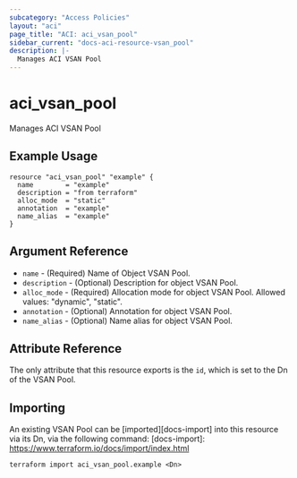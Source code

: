 ```yaml
---
subcategory: "Access Policies"
layout: "aci"
page_title: "ACI: aci_vsan_pool"
sidebar_current: "docs-aci-resource-vsan_pool"
description: |-
  Manages ACI VSAN Pool
---
```


# aci_vsan_pool

Manages ACI VSAN Pool

## Example Usage

```hcl
resource "aci_vsan_pool" "example" {
  name        = "example"
  description = "from terraform"
  alloc_mode  = "static"
  annotation  = "example"
  name_alias  = "example"
}
```

## Argument Reference

- `name` - (Required) Name of Object VSAN Pool.
- `description` - (Optional) Description for object VSAN Pool.
- `alloc_mode` - (Required) Allocation mode for object VSAN Pool. Allowed values: "dynamic", "static".
- `annotation` - (Optional) Annotation for object VSAN Pool.
- `name_alias` - (Optional) Name alias for object VSAN Pool.

## Attribute Reference

The only attribute that this resource exports is the `id`, which is set to the
Dn of the VSAN Pool.

## Importing

An existing VSAN Pool can be [imported][docs-import] into this resource via its Dn, via the following command:
[docs-import]: https://www.terraform.io/docs/import/index.html

```
terraform import aci_vsan_pool.example <Dn>
```
